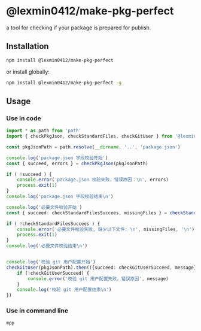 # @lexmin0412/make-pkg-perfect

a tool for checking if your package is prepared for publish.

## Installation

```sh
npm install @lexmin0412/make-pkg-perfect
```

or install globally:

```sh
npm install @lexmin0412/make-pkg-perfect -g
```

## Usage

### Use in code

```ts
import * as path from 'path'
import { checkPkgJson, checkStandardFiles, checkGitUser } from '@lexmin0412/make-pkg-perfect'

const pkgJsonPath = path.resolve(__dirname, '..', 'package.json')

console.log('package.json 字段校验开始')
const { succeed, errors } = checkPkgJson(pkgJsonPath)

if ( !succeed ) {
	console.error('package.json 校验失败，错误原因：\n', errors)
	process.exit(1)
}
console.log('package.json 字段校验结束\n')

console.log('必要文件校验开始')
const { succeed: checkStandardFilesSuccees, missingFiles } = checkStandardFiles(process.cwd())

if ( !checkStandardFilesSuccees ) {
	console.error('必要文件校验失败, 缺少以下文件: \n', missingFiles, '\n')
	process.exit(1)
}
console.log('必要文件校验结束\n')


console.log('校验 git 用户配置开始')
checkGitUser(pkgJsonPath).then(({succeed: checkGitUserSucceed, message})=>{
	if (!checkGitUserSucceed) {
		console.error('校验 git 用户配置失败，错误原因', message)
	}
	console.log('校验 git 用户配置结束\n')
})

```

### Use in command line

```sh
mpp
```
